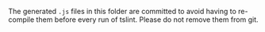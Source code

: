 The generated `.js` files in this folder are committed to avoid having to re-compile them before every run of tslint.
Please do not remove them from git.

